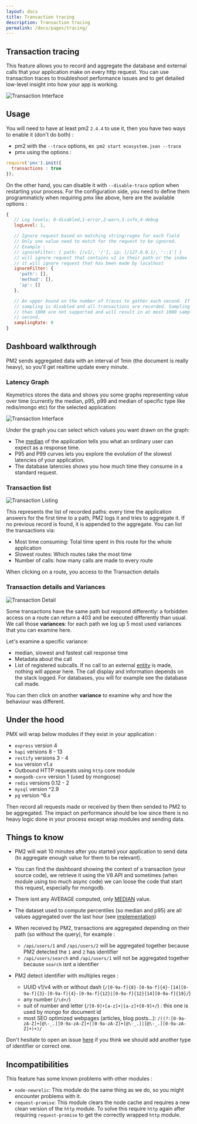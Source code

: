```yaml
---
layout: docs
title: Transaction tracing
description: Transaction tracing
permalink: /docs/pages/tracing/
---
```


## Transaction tracing

This feature allows you to record and aggregate the database and external calls that your application make on every http request.
You can use transaction traces to troubleshoot performance issues and to get detailed low-level insight into how your app is working.

<img src="/images/tracing.png" alt="Transaction Interface"/>

## Usage

You will need to have at least pm2 `2.4.4` to use it, then you have two ways to enable it (don't do both) :
 - pm2 with the `--trace` options, ex :`pm2 start ecosystem.json --trace`
 - pmx using the options :

```javascript
require('pmx').init({
  transactions : true
});
```
 On the other hand, you can disable it with `--disable-trace` option when restarting your process.
 For the configuration side, you need to define them programmaticly when requiring pmx like above, here are the available options : 
 
 ```javascript
 {
    // Log levels: 0-disabled,1-error,2-warn,3-info,4-debug
    logLevel: 1,

    // Ignore request based on matching string/regex for each field
    // Only one value need to match for the request to be ignored.
    // Example :
    // ignoreFilter: { path: [/v1/, '/'], ip: [/127.0.0.1/, '::1'] } 
    // will ignore request that contains v1 in their path or the index
    // it will ignore request that has been made by localhost
    ignoreFilter: {
      'path': [],
      'method': [],
      'ip': []
    },

    // An upper bound on the number of traces to gather each second. If set to 0,
    // sampling is disabled and all transactions are recorded. Sampling rates greater
    // than 1000 are not supported and will result in at most 1000 samples per
    // second.
    samplingRate: 0
 }
 ```
 

## Dashboard walkthrough

PM2 sends aggregated data with an interval of 1min (the document is really heavy), so you'll get realtime update every minute.


### Latency Graph

Keymetrics stores the data and shows you some graphs representing value over time (currently the median, p95, p99 and median of specific type like redis/mongo etc) for the selected application:

<img src="/images/tracing-graph.png" alt="Transaction Interface"/>

Under the graph you can select which values you want drawn on the graph:
* The [median](https://en.wikipedia.org/wiki/Median) of the application tells you what an ordinary user can expect as a response time.
* P95 and P99 curves lets you explore the evolution of the slowest latencies of your application.
* The database latencies shows you how much time they consume in a standard request.

### Transaction list

<img src="/images/tracing-list.png" alt="Transaction Listing"/>

This represents the list of recorded paths: every time the application answers for the first time to a path, PM2 logs it and tries to aggregate it. If no previous record is found, it is appended to the aggregate. You can list the transactions via:

* Most time consuming: Total time spent in this route for the whole application
* Slowest routes: Which routes take the most time
* Number of calls: how many calls are made to every route

When clicking on a route, you access to the Transaction details

### Transaction details and Variances

<img src="/images/tracing-details.png" alt="Transaction Detail"/>

Some transactions have the same path but respond differently: a forbidden access on a route can return a 403 and be executed differently than usual. We call those **variances**: for each path we log up 5 most used variances that you can examine here.

Let's examine a specific variance: 
* median, slowest and fastest call response time
* Metadata about the call
* List of registered subcalls. If no call to an external [entity](http://docs.keymetrics.io/docs/pages/tracing/#under-the-hood) is made, nothing will appear here. The call display and information depends on the stack logged. For databases, you will for example see the database call made.

You can then click on another **variance** to examine why and how the behaviour was different.

## Under the hood

PMX will wrap below modules if they exist in your application : 
 - `express` version 4
 - `hapi` versions 8 - 13
 - `restify` versions 3 - 4
 - `koa` version v1.x
 - Outbound HTTP requests using `http` core module
 - `mongodb-core` version 1 (used by mongoose)
 - `redis` versions 0.12 - 2
 - `mysql` version ^2.9
 - `pg` version ^6.x

Then record all requests made or received by them then sended to PM2 to be aggregated. 
The impact on performance should be low since there is no heavy logic done in your process except wrap modules and sending data. 

## Things to know
- PM2 will wait 10 minutes after you started your application to send data (to aggregate enough value for them to be relevant).

- You can find the dashboard showing the context of a transaction (your source code), we retrieve it using the V8 API and sometimes (when module using too much async code) we can loose the code that start this request, especially for mongodb.

- There isnt any AVERAGE computed, only [MEDIAN](https://en.wikipedia.org/wiki/Median) value.

- The dataset used to compute percentiles (so median and p95) are all values aggregated over the last hour (see [implementation](https://github.com/keymetrics/pmx/blob/master/lib/utils/probes/Histogram.js))


- When received by PM2, transactions are aggregated depending on their path (so without the query), for example :
  - `/api/users/1` and `/api/users/2` will be aggregated together because PM2 detected the `1` and `2` has identifier
  - `/api/users/search` and `/api/users/1` will not be aggregated together because `search` isnt a identifier

- PM2 detect identifier with multiples regex :
  - UUID v1/v4 with or without dash (`/[0-9a-f]{8}-[0-9a-f]{4}-[14][0-9a-f]{3}-[0-9a-f]{4}-[0-9a-f]{12}|[0-9a-f]{12}[14][0-9a-f]{19}/`)
  - any number (`/\d+/`)
  - suit of number and letter (`/[0-9]+[a-z]+|[a-z]+[0-9]+/`) : this one is used by mongo for document id
  - most SEO optimized webpages (articles, blog posts...): `/((?:[0-9a-zA-Z]+[@\-_.][0-9a-zA-Z]+|[0-9a-zA-Z]+[@\-_.]|[@\-_.][0-9a-zA-Z]+)+)/`

Don't hesitate to open an issue [here](https://github.com/keymetrics/keymetrics-support) if you think we should add another type of identifier or correct one.

## Incompatibilities

This feature has some known problems with other modules :
* `node-newrelic`: This module do the same thing as we do, so you might encounter problems with it.
* `request-promise`: This module clears the node cache and requires a new clean version of the `http` module. To solve this require `http` again after requiring `request-promise` to get the correctly wrapped `http` module.
